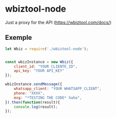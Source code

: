 # wbiztool-node
Just a proxy for the API (https://wbiztool.com/docs/)

## Exemple

```javascript
let Wbiz = require('./wbiztool-node');


const wbizInstance = new Wbiz({
    client_id: "YOUR CLIENTE_ID",
    api_key: "YOUR API_KEY"
});

wbizInstance.sendMessage({
    whatsapp_client: "YOUR WHATSAPP_CLIENT",
    phone: "XXXX",
    msg: "*TESTING THE CODE* haha",
}).then(function(result){
    console.log(result);
});
```
